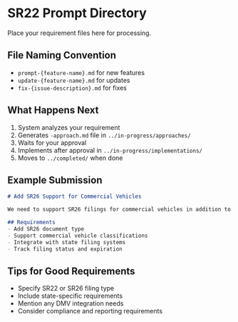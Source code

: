 # SR22 Prompt Directory

Place your requirement files here for processing.

## File Naming Convention
- `prompt-{feature-name}.md` for new features
- `update-{feature-name}.md` for updates
- `fix-{issue-description}.md` for fixes

## What Happens Next
1. System analyzes your requirement
2. Generates `-approach.md` file in `../in-progress/approaches/`
3. Waits for your approval
4. Implements after approval in `../in-progress/implementations/`
5. Moves to `../completed/` when done

## Example Submission

```markdown
# Add SR26 Support for Commercial Vehicles

We need to support SR26 filings for commercial vehicles in addition to the existing SR22 support.

## Requirements
- Add SR26 document type
- Support commercial vehicle classifications
- Integrate with state filing systems
- Track filing status and expiration
```

## Tips for Good Requirements
- Specify SR22 or SR26 filing type
- Include state-specific requirements
- Mention any DMV integration needs
- Consider compliance and reporting requirements